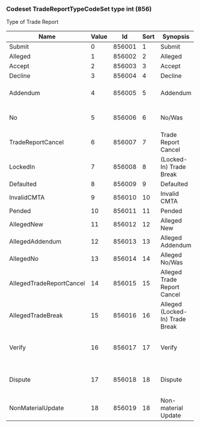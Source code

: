 ### Codeset TradeReportTypeCodeSet type int (856)

Type of Trade Report

| Name                     | Value | Id     | Sort | Synopsis                        | Elaboration                                                                                                |
|--------------------------|-------|--------|------|---------------------------------|------------------------------------------------------------------------------------------------------------|
| Submit                   | 0     | 856001 | 1    | Submit                          |                                                                                                            |
| Alleged                  | 1     | 856002 | 2    | Alleged                         |                                                                                                            |
| Accept                   | 2     | 856003 | 3    | Accept                          |                                                                                                            |
| Decline                  | 3     | 856004 | 4    | Decline                         |                                                                                                            |
| Addendum                 | 4     | 856005 | 5    | Addendum                        | Used to provide material supplemental data to a previously submitted trade.                                |
| No                       | 5     | 856006 | 6    | No/Was                          | Used to report a full replacement of a previously submitted trade.                                         |
| TradeReportCancel        | 6     | 856007 | 7    | Trade Report Cancel             |                                                                                                            |
| LockedIn                 | 7     | 856008 | 8    | (Locked-In) Trade Break         |                                                                                                            |
| Defaulted                | 8     | 856009 | 9    | Defaulted                       |                                                                                                            |
| InvalidCMTA              | 9     | 856010 | 10   | Invalid CMTA                    |                                                                                                            |
| Pended                   | 10    | 856011 | 11   | Pended                          |                                                                                                            |
| AllegedNew               | 11    | 856012 | 12   | Alleged New                     |                                                                                                            |
| AllegedAddendum          | 12    | 856013 | 13   | Alleged Addendum                |                                                                                                            |
| AllegedNo                | 13    | 856014 | 14   | Alleged No/Was                  |                                                                                                            |
| AllegedTradeReportCancel | 14    | 856015 | 15   | Alleged Trade Report Cancel     |                                                                                                            |
| AllegedTradeBreak        | 15    | 856016 | 16   | Alleged (Locked-In) Trade Break |                                                                                                            |
| Verify                   | 16    | 856017 | 17   | Verify                          | Used in reports from a trading party to the SDR to confirm trade details. Omit RegulatoryReportType(1934). |
| Dispute                  | 17    | 856018 | 18   | Dispute                         | Used in reports from a trading party to the SDR to dispute trade details. Omit RegulatoryReportType(1934). |
| NonMaterialUpdate        | 18    | 856019 | 18   | Non-material Update             | Used to provide non-material supplemental data to a previously submitted trade.                            |

